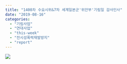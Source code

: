 ```yaml
---
title: "1400차 수요시위&7차 세계일본군'위안부'기림일 감사인사"
date: "2019-08-16"
categories: 
  - "기림사업"
  - "연대사업"
  - "this-week"
  - "전시성폭력재발방지"
  - "report"
---
```


![](https://r2.womenandwar.net/2019/08/1400차-기림일-감사인사-724x1024.jpg)
